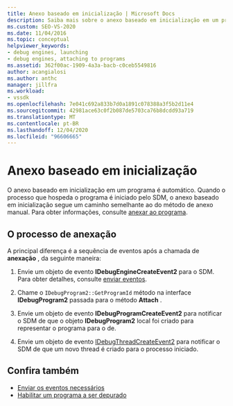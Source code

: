 ```yaml
---
title: Anexo baseado em inicialização | Microsoft Docs
description: Saiba mais sobre o anexo baseado em inicialização em um programa, que é automático e segue um caminho como o do anexo manual.
ms.custom: SEO-VS-2020
ms.date: 11/04/2016
ms.topic: conceptual
helpviewer_keywords:
- debug engines, launching
- debug engines, attaching to programs
ms.assetid: 362f00ac-1909-4a3a-bacb-c0ceb5549816
author: acangialosi
ms.author: anthc
manager: jillfra
ms.workload:
- vssdk
ms.openlocfilehash: 7e041c692a833b7d0a1891c078388a3f5b2d11e4
ms.sourcegitcommit: 42981ace63c0f2b087de5703ca76b8dcdd93a719
ms.translationtype: MT
ms.contentlocale: pt-BR
ms.lasthandoff: 12/04/2020
ms.locfileid: "96606665"
---
```

# <a name="launch-based-attachment"></a>Anexo baseado em inicialização
O anexo baseado em inicialização em um programa é automático. Quando o processo que hospeda o programa é iniciado pelo SDM, o anexo baseado em inicialização segue um caminho semelhante ao do método de anexo manual. Para obter informações, consulte [anexar ao programa](../../extensibility/debugger/attaching-to-the-program.md).

## <a name="the-attaching-process"></a>O processo de anexação
 A principal diferença é a sequência de eventos após a chamada de **anexação** , da seguinte maneira:

1. Envie um objeto de evento **IDebugEngineCreateEvent2** para o SDM. Para obter detalhes, consulte [enviar eventos](../../extensibility/debugger/sending-events.md).

2. Chame o `IDebugProgram2::GetProgramId` método na interface **IDebugProgram2** passada para o método **Attach** .

3. Envie um objeto de evento **IDebugProgramCreateEvent2** para notificar o SDM de que o objeto **IDebugProgram2** local foi criado para representar o programa para o de.

4. Envie um objeto de evento [IDebugThreadCreateEvent2](../../extensibility/debugger/reference/idebugthreadcreateevent2.md) para notificar o SDM de que um novo thread é criado para o processo iniciado.

## <a name="see-also"></a>Confira também
- [Enviar os eventos necessários](../../extensibility/debugger/sending-the-required-events.md)
- [Habilitar um programa a ser depurado](../../extensibility/debugger/enabling-a-program-to-be-debugged.md)
